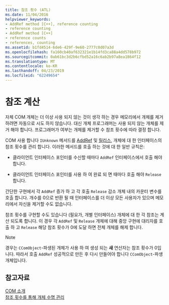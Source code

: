 ```yaml
---
title: 참조 횟수 (ATL)
ms.date: 11/04/2016
helpviewer_keywords:
- AddRef method [C++], reference counting
- reference counting
- AddRef method [C++]
- reference counts
- references, counting
ms.assetid: b1fd4514-6de6-429f-9e60-2777c0d07a3d
ms.openlocfilehash: fa160cb40af632321e1b14fd3ca88a4dd578b972
ms.sourcegitcommit: 0ab61bc3d2b6cfbd52a16c6ab2b97a8ea1864f12
ms.translationtype: MT
ms.contentlocale: ko-KR
ms.lasthandoff: 04/23/2019
ms.locfileid: "62249654"
---
```

# <a name="reference-counting"></a>참조 계산

자체 COM 개체는 더 이상 사용 되지 않는 것이 생각 하는 경우 메모리에서 개체를 제거 하려면 자동으로 시도 하지 않습니다. 대신 개체 프로그래머는 사용 되지 않는 개체를 제거 해야 합니다. 프로그래머가 여부는 개체를 제거할 수 참조 횟수에 따라 결정 합니다.

COM 사용 합니다 `IUnknown` 메서드를 [AddRef](/windows/desktop/api/unknwn/nf-unknwn-iunknown-addref) 및 [릴리스](/windows/desktop/api/unknwn/nf-unknwn-iunknown-release), 개체에 대 한 인터페이스의 참조 횟수를 관리 합니다. 이러한 메서드를 호출 하는 것에 대 한 일반 규칙은:

- 클라이언트 인터페이스 포인터를 수신할 때마다 `AddRef` 인터페이스에서 호출 해야 합니다.

- 클라이언트 인터페이스 포인터를 사용 하 여 완료 되 면 때마다 호출 해야 `Release`합니다.

간단한 구현에서 각 `AddRef` 증가 하 고 각 호출 `Release` 감소 개체 내의 카운터 변수를 호출 합니다. 개수를 0으로 반환 될 때 인터페이스를 더 이상 모든 사용자가 있으며 메모리에서 자신을 제거할 수도 없습니다.

참조 횟수를 구현할 수도 있습니다 (필요가, 개별 인터페이스) 개체에 대 한 각 참조는 계산 되도록 합니다. 이 경우 각 `AddRef` 및 `Release` 개체에 대해 중앙 구현에 대리자를 호출 하 고 `Release` 해당 참조 횟수가 0에 도달 하면 전체 개체를 해제 합니다.

> [!NOTE]
>  경우는 `CComObject`-파생된 개체가 사용 하 여 생성 되는 **새** 연산자는 참조 횟수가 0입니다. 따라서 호출 `AddRef` 성공적으로 만든 후 다시 만들어야 합니다 `CComObject`-파생 개체입니다.

## <a name="see-also"></a>참고자료

[COM 소개](../atl/introduction-to-com.md)<br/>
[참조 횟수를 통해 개체 수명 관리](/windows/desktop/com/managing-object-lifetimes-through-reference-counting)

